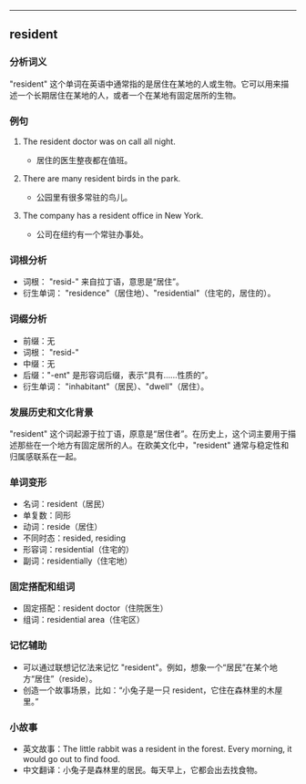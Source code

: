 
---------------
## resident
### 分析词义
"resident" 这个单词在英语中通常指的是居住在某地的人或生物。它可以用来描述一个长期居住在某地的人，或者一个在某地有固定居所的生物。

### 例句
1. The resident doctor was on call all night.
   - 居住的医生整夜都在值班。
   
2. There are many resident birds in the park.
   - 公园里有很多常驻的鸟儿。

3. The company has a resident office in New York.
   - 公司在纽约有一个常驻办事处。

### 词根分析
- 词根： "resid-" 来自拉丁语，意思是“居住”。
- 衍生单词： "residence"（居住地）、"residential"（住宅的，居住的）。

### 词缀分析
- 前缀：无
- 词根： "resid-"
- 中缀：无
- 后缀："-ent" 是形容词后缀，表示“具有……性质的”。
- 衍生单词： "inhabitant"（居民）、"dwell"（居住）。

### 发展历史和文化背景
"resident" 这个词起源于拉丁语，原意是“居住者”。在历史上，这个词主要用于描述那些在一个地方有固定居所的人。在欧美文化中，"resident" 通常与稳定性和归属感联系在一起。

### 单词变形
- 名词：resident（居民）
- 单复数：同形
- 动词：reside（居住）
- 不同时态：resided, residing
- 形容词：residential（住宅的）
- 副词：residentially（住宅地）

### 固定搭配和组词
- 固定搭配：resident doctor（住院医生）
- 组词：residential area（住宅区）

### 记忆辅助
- 可以通过联想记忆法来记忆 "resident"。例如，想象一个“居民”在某个地方“居住”（reside）。
- 创造一个故事场景，比如：“小兔子是一只 resident，它住在森林里的木屋里。”

### 小故事
- 英文故事：The little rabbit was a resident in the forest. Every morning, it would go out to find food.
- 中文翻译：小兔子是森林里的居民。每天早上，它都会出去找食物。

